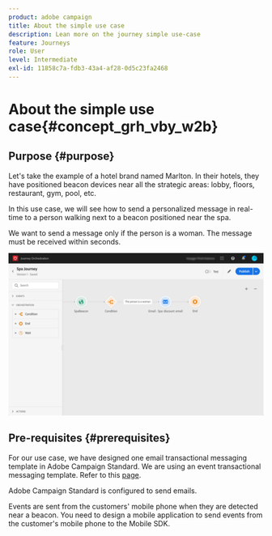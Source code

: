 ```yaml
---
product: adobe campaign
title: About the simple use case
description: Lean more on the journey simple use-case
feature: Journeys
role: User
level: Intermediate
exl-id: 11858c7a-fdb3-43a4-af28-0d5c23fa2468
---
```

# About the simple use case{#concept_grh_vby_w2b}

## Purpose {#purpose}

Let's take the example of a hotel brand named Marlton. In their hotels, they have positioned beacon devices near all the strategic areas: lobby, floors, restaurant, gym, pool, etc.

In this use case, we will see how to send a personalized message in real-time to a person walking next to a beacon positioned near the spa.

We want to send a message only if the person is a woman. The message must be received within seconds.

![](../assets/journeyuc1_16.png)

## Pre-requisites {#prerequisites}

For our use case, we have designed one email transactional messaging template in Adobe Campaign Standard. We are using an event transactional messaging template. Refer to this [page](https://experienceleague.adobe.com/docs/campaign-standard/using/communication-channels/transactional-messaging/getting-started-with-transactional-msg.html).

Adobe Campaign Standard is configured to send emails.

Events are sent from the customers' mobile phone when they are detected near a beacon. You need to design a mobile application to send events from the customer's mobile phone to the Mobile SDK.
